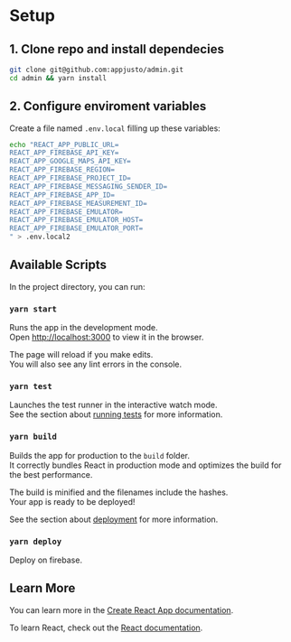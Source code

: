 # Setup

## 1. Clone repo and install dependecies

```bash
git clone git@github.com:appjusto/admin.git
cd admin && yarn install
```

## 2. Configure enviroment variables

Create a file named `.env.local` filling up these variables:

```bash
echo "REACT_APP_PUBLIC_URL=
REACT_APP_FIREBASE_API_KEY=
REACT_APP_GOOGLE_MAPS_API_KEY=
REACT_APP_FIREBASE_REGION=
REACT_APP_FIREBASE_PROJECT_ID=
REACT_APP_FIREBASE_MESSAGING_SENDER_ID=
REACT_APP_FIREBASE_APP_ID=
REACT_APP_FIREBASE_MEASUREMENT_ID=
REACT_APP_FIREBASE_EMULATOR=
REACT_APP_FIREBASE_EMULATOR_HOST=
REACT_APP_FIREBASE_EMULATOR_PORT=
" > .env.local2
```

## Available Scripts

In the project directory, you can run:

### `yarn start`

Runs the app in the development mode.\
Open [http://localhost:3000](http://localhost:3000) to view it in the browser.

The page will reload if you make edits.\
You will also see any lint errors in the console.

### `yarn test`

Launches the test runner in the interactive watch mode.\
See the section about [running tests](https://facebook.github.io/create-react-app/docs/running-tests) for more information.

### `yarn build`

Builds the app for production to the `build` folder.\
It correctly bundles React in production mode and optimizes the build for the best performance.

The build is minified and the filenames include the hashes.\
Your app is ready to be deployed!

See the section about [deployment](https://facebook.github.io/create-react-app/docs/deployment) for more information.

### `yarn deploy`

Deploy on firebase.

## Learn More

You can learn more in the [Create React App documentation](https://facebook.github.io/create-react-app/docs/getting-started).

To learn React, check out the [React documentation](https://reactjs.org/).
